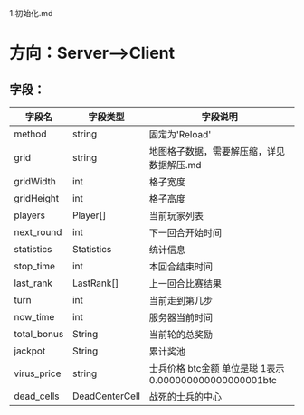1.初始化.md
# 方向：Server-->Client
## 字段：
| 字段名 | 字段类型 | 字段说明 |
|-------|-------|-------|
| method  | string  | 固定为'Reload'  |
| grid  | string  | 地图格子数据，需要解压缩，详见数据解压.md  |
| gridWidth  | int  | 格子宽度  |
| gridHeight  | int  | 格子高度  |
| players  | Player[]  | 当前玩家列表  |
| next_round  | int  | 下一回合开始时间  |
| statistics  | Statistics  | 统计信息  |
| stop_time  | int  | 本回合结束时间  |
| last_rank  | LastRank[]  | 上一回合比赛结果  |
| turn  | int  | 当前走到第几步  |
| now_time | int  | 服务器当前时间 |
| total_bonus | String  | 当前轮的总奖励  |
| jackpot | String  | 累计奖池  |
| virus_price| string  | 士兵价格 btc金额 单位是聪 1表示 0.000000000000000001btc  |
| dead_cells | DeadCenterCell | 战死的士兵的中心
